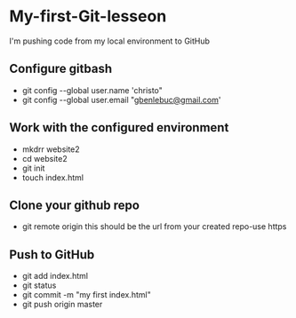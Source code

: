 # My-first-Git-lesseon
I'm pushing code from my local environment to GitHub
## Configure gitbash  
- git config --global user.name 'christo"
- git config --global user.email "gbenlebuc@gmail.com'
## Work with the configured environment  
- mkdrr website2
- cd website2
- git init
- touch index.html
## Clone your github repo  
- git remote origin <url>
  this should be the url from your created repo-use https
## Push to GitHub  
- git add index.html
- git status
- git commit -m "my first index.html"
- git push origin master  

